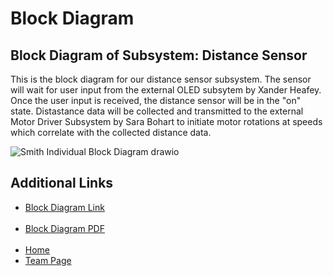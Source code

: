 # Block Diagram
## Block Diagram of Subsystem: Distance Sensor

This is the block diagram for our distance sensor subsystem. The sensor will wait for user input from the external OLED subsytem by Xander Heafey. Once the user input is received, the distance sensor will be in the "on" state. Distastance data will be collected and transmitted to the external Motor Driver Subsystem by Sara Bohart to initiate motor rotations at speeds which correlate with the collected distance data.  

![Smith Individual Block Diagram drawio](https://github.com/user-attachments/assets/62a99dc5-8048-45bb-b4ae-7a00291f79a5)


<h2>Additional Links</h2>
<ul>
    <li><a href="https://drive.google.com/file/d/1-fcG4vHEsaQ0qRLLkd0bO_16-h85Aeg2/view?usp=sharing">Block Diagram Link</a></li> <br>
    <li><a href="file:///C:/Users/Owner/Downloads/Smith%20Individual%20Block%20Diagram.drawio.pdf">Block Diagram PDF</a></li> <br>
    <li><a href="https://juliasmith141414.github.io/juliasmith-stemteresting/">Home</a></li>
    <li><a href="https://egr314-2025-s-301.github.io/main-page/">Team Page</a></li>
</ul>



